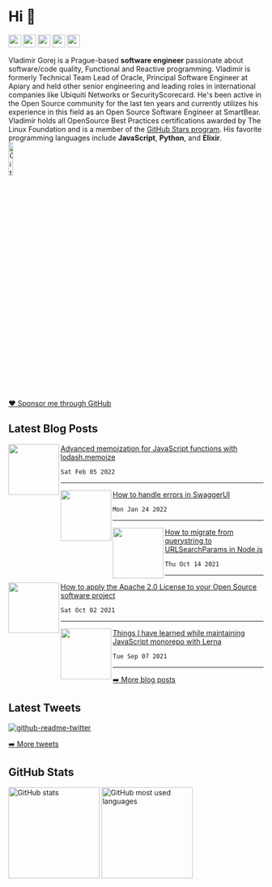<h1>Hi 👋</h1>
<p><a href="https://vladimirgorej.com/"><img src="https://img.shields.io/badge/vladimirgorej.com-%230A0A0A.svg?&style=for-the-badge&logo=dev-dot-to&logoColor=white" height=25></a> <a href="https://www.twitter.com/vladimirgorej"><img src="https://img.shields.io/badge/twitter-%231DA1F2.svg?&style=for-the-badge&logo=twitter&logoColor=white" height=25></a> <a href="https://www.linkedin.com/in/vladimirgorej"><img src="https://img.shields.io/badge/linkedin-%230077B5.svg?&style=for-the-badge&logo=linkedin&logoColor=white" height=25></a> <a href="https://medium.com/@vladimirgorej"><img src="https://img.shields.io/badge/medium-%2312100E.svg?&style=for-the-badge&logo=medium&logoColor=white" height=25></a> <a href="https://dev.to/char0n"><img src="https://img.shields.io/badge/DEV.TO-%230A0A0A.svg?&style=for-the-badge&logo=dev-dot-to&logoColor=white" height=25></a></p>
<p>Vladimír Gorej is a Prague-based <strong>software engineer</strong> passionate about software/code quality, Functional and Reactive programming. Vladimír is formerly Technical Team Lead of Oracle, Principal Software Engineer at Apiary and held other senior engineering and leading roles in international companies like Ubiquiti Networks or SecurityScorecard. He's been active in the Open Source community for the last ten years and currently utilizes his experience in this field as an Open Source Software Engineer at SmartBear. Vladimír holds all OpenSource Best Practices certifications awarded by The Linux Foundation and is a member of the <a href="https://stars.github.com/profiles/char0n/">GitHub Stars program</a>.      His favorite programming languages include <strong>JavaScript</strong>, <strong>Python</strong>, and <strong>Elixir</strong>.<br>
<a href="https://stars.github.com/profiles/char0n/"><img width="13%" height="13%" src="https://github.com/GitHub-Stars/program-details/raw/main/Assets/Logos/github-stars-logo_Color__on-white.png" alt="GitHub Star programme member"></a><br>
<a href="https://github.com/sponsors/char0n" target="_blank" rel="noreferrer nofollow">❤️ Sponsor me through GitHub</a></p>
<h2>Latest Blog Posts</h2>
<p><a href="https://vladimirgorej.com/blog/advanced-memoization-for-javascript-functions-with-lodash-memoize/" target="_blank" rel="noreferrer nofollow"><img align="left" width="100" height="100" src="https://vladimirgorej.com/assets/img/blog/lodash.webp"></a></p>
<p><a href="https://vladimirgorej.com/blog/advanced-memoization-for-javascript-functions-with-lodash-memoize/">Advanced memoization for JavaScript functions with lodash.memoize</a></p>
<pre><code>Sat Feb 05 2022
</code></pre>
<hr>
<p><a href="https://vladimirgorej.com/blog/swagger-ui-error-handling/" target="_blank" rel="noreferrer nofollow"><img align="left" width="100" height="100" src="https://vladimirgorej.com/assets/img/blog/swagger-ui-error-handling.webp"></a></p>
<p><a href="https://vladimirgorej.com/blog/swagger-ui-error-handling/">How to handle errors in SwaggerUI</a></p>
<pre><code>Mon Jan 24 2022
</code></pre>
<hr>
<p><a href="https://vladimirgorej.com/blog/how-to-migrate-from-querystring-to-url-search-params-in-nodejs/" target="_blank" rel="noreferrer nofollow"><img align="left" width="100" height="100" src="https://vladimirgorej.com/assets/img/blog/querystring-migration.webp"></a></p>
<p><a href="https://vladimirgorej.com/blog/how-to-migrate-from-querystring-to-url-search-params-in-nodejs/">How to migrate from querystring to URLSearchParams in Node.js</a></p>
<pre><code>Thu Oct 14 2021
</code></pre>
<hr>
<p><a href="https://vladimirgorej.com/blog/how-to-apply-apache2-license-to-your-open-source-software-project/" target="_blank" rel="noreferrer nofollow"><img align="left" width="100" height="100" src="https://vladimirgorej.com/assets/img/blog/apache-logo.webp"></a></p>
<p><a href="https://vladimirgorej.com/blog/how-to-apply-apache2-license-to-your-open-source-software-project/">How to apply the Apache 2.0 License to your Open Source software project</a></p>
<pre><code>Sat Oct 02 2021
</code></pre>
<hr>
<p><a href="https://vladimirgorej.com/blog/things-i-have-learned-maintaining-javascript-monorepo-with-lerna/" target="_blank" rel="noreferrer nofollow"><img align="left" width="100" height="100" src="https://vladimirgorej.com/assets/img/blog/taming-lerna.webp"></a></p>
<p><a href="https://vladimirgorej.com/blog/things-i-have-learned-maintaining-javascript-monorepo-with-lerna/">Things I have learned while maintaining JavaScript monorepo with Lerna</a></p>
<pre><code>Tue Sep 07 2021
</code></pre>
<hr>
<p><a href="https://vladimirgorej.com/blog/">➡️ More blog posts</a></p>
<h2>Latest Tweets</h2>
<p><a href="https://www.twitter.com/vladimirgorej"><img src="https://github-readme-twitter-gazf.vercel.app/api?id=vladimirgorej&amp;layout=wide&amp;show_border=off" alt="github-readme-twitter"></a></p>
<p><a href="https://www.twitter.com/vladimirgorej">➡️ More tweets</a></p>
<h2>GitHub Stats</h2>
  <img src="https://github-readme-stats.vercel.app/api?username=char0n&show_icons=true&hide_border=true&count_private=true&include_all_commits=true" alt="GitHub stats" height="180em">
  <img src="https://github-readme-stats.vercel.app/api/top-langs/?username=char0n&show_icons=true&hide_border=true&layout=compact&langs_count=8" alt="GitHub most used languages" height="180em">